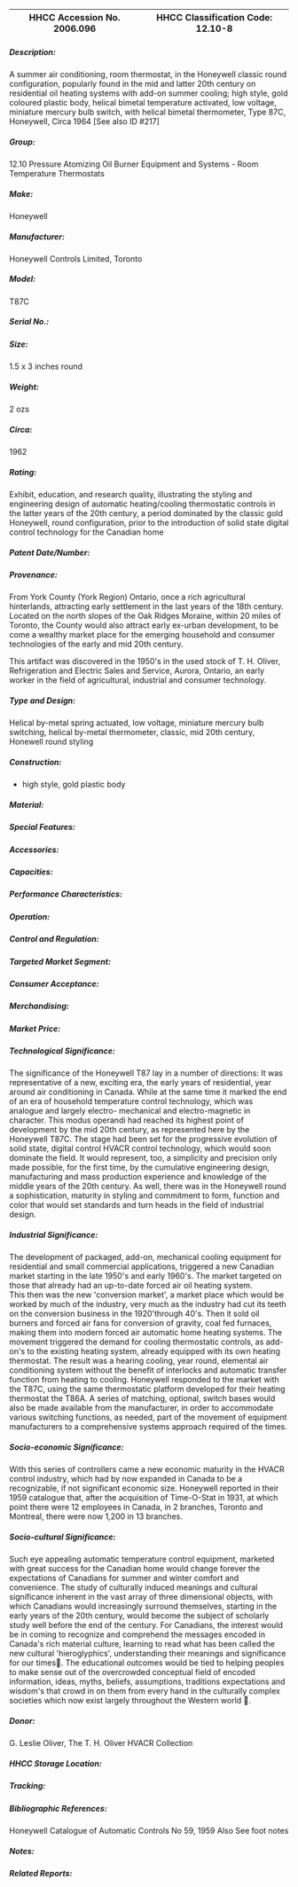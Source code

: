 | **HHCC Accession No. 2006.096** |**HHCC Classification Code:  12.10-8**|
| ----------- | ----------- |
##### Description:
A summer air conditioning, room thermostat, in the Honeywell classic round configuration, popularly found in the mid and latter 20th century on residential oil heating systems with add-on summer cooling; high style, gold coloured plastic body, helical bimetal temperature activated, low voltage, miniature mercury bulb switch, with helical bimetal thermometer, Type 87C, Honeywell, Circa 1964 [See also ID #217]
##### Group:
12.10 Pressure Atomizing Oil Burner Equipment and Systems - Room Temperature Thermostats

##### Make:
Honeywell

##### Manufacturer:
Honeywell Controls Limited, Toronto

##### Model:
T87C

##### Serial No.:


##### Size:
1.5 x 3 inches round

##### Weight:
2 ozs

##### Circa:
1962

##### Rating:
Exhibit, education, and research quality, illustrating the styling and engineering design of automatic heating/cooling thermostatic controls in the latter years of the 20th century, a period dominated by the classic gold Honeywell, round configuration, prior to the introduction of solid state digital control technology for the Canadian home

##### Patent Date/Number:


##### Provenance:
From York County (York Region) Ontario, once a rich agricultural hinterlands, attracting early settlement in the last years of the 18th century. Located on the north slopes of the Oak Ridges Moraine, within 20 miles of Toronto, the County would also attract early ex-urban development, to be come a wealthy market place for the emerging household and consumer technologies of the early and mid 20th century. 

This artifact was discovered in the 1950's in the used stock of T. H. Oliver, Refrigeration and Electric Sales and Service, Aurora, Ontario, an early worker in the field of agricultural, industrial and consumer technology.

##### Type and Design:
Helical by-metal spring actuated,
low voltage, 
miniature mercury bulb switching, 
helical by-metal thermometer,
classic, mid 20th century, Honewell round styling

##### Construction:
- high style, gold plastic body

##### Material:


##### Special Features:


##### Accessories:


##### Capacities:


##### Performance Characteristics:


##### Operation:


##### Control and Regulation:


##### Targeted Market Segment:


##### Consumer Acceptance:


##### Merchandising:


##### Market Price:


##### Technological Significance:
The significance of the Honeywell T87 lay in a number of directions:
It was representative of a new, exciting era, the early years of residential, year around air conditioning in Canada. 
While at the same time it marked the end of an era of household temperature control technology, which was analogue and largely electro- mechanical and electro-magnetic in character. This modus operandi had reached its highest point of development by the mid 20th century, as represented here by the Honeywell T87C. The stage had been set for the progressive evolution of solid state, digital control HVACR control technology, which would soon dominate the field.
It would represent, too, a simplicity and precision only made possible, for the first time, by the cumulative engineering design, manufacturing and mass production experience and knowledge of the middle years of the 20th century.
As well, there was in the Honeywell round a sophistication, maturity in styling and commitment to form, function and color that would set standards and turn heads in the field of industrial design.

##### Industrial Significance:
The development of packaged, add-on, mechanical cooling equipment for residential and small commercial applications, triggered a new Canadian market starting in the late 1950's and early 1960's. The market targeted on those that already had an up-to-date forced air oil heating system.  
This then was the new 'conversion market', a market place which would be worked by much of the industry, very much as the industry had cut its teeth on the conversion business in the 1920'through 40's. Then it sold oil burners and forced air fans for conversion of gravity, coal fed furnaces, making them into modern forced air automatic home heating systems.
The movement triggered the demand for cooling thermostatic controls, as add-on's to the existing heating system, already equipped with its own heating thermostat. The result was a hearing cooling, year round, elemental air conditioning system without the benefit of interlocks and automatic transfer function from heating to cooling. Honeywell responded to the market with the T87C, using the same thermostatic platform developed for their heating thermostat the T86A.
A series of matching, optional, switch bases would also be made available from the manufacturer, in order to accommodate various switching functions, as needed, part of the movement of equipment manufacturers to a comprehensive systems approach required of the times.

##### Socio-economic Significance:
With this series of controllers came a new economic maturity in the HVACR control industry, which had by now expanded in Canada to be a recognizable, if not significant economic size. Honeywell reported in their 1959 catalogue that, after the acquisition of Time-O-Stat in 1931, at which point there were 12 employees in Canada, in 2 branches, Toronto and Montreal, there were now 1,200 in 13 branches.

##### Socio-cultural Significance:
Such eye appealing automatic temperature control equipment, marketed with great success for the Canadian home would change forever the expectations of Canadians for summer and winter comfort and convenience. 
The study of culturally induced meanings and cultural significance inherent in the vast array of three dimensional objects, with which Canadians would increasingly surround themselves, starting in the early years of the 20th century, would become the subject of scholarly study well before the end of the century. For Canadians, the interest would be in coming to recognize and comprehend the messages encoded in Canada's rich material culture, learning to read what has been called the new cultural 'hieroglyphics', understanding their meanings and significance for our times. The educational outcomes would be tied to helping peoples to make sense out of the overcrowded conceptual field of encoded information, ideas, myths, beliefs, assumptions, traditions expectations and wisdom's that crowd in on them from every hand in the culturally complex societies which now exist largely throughout the Western world .

##### Donor:
G. Leslie Oliver, The T. H. Oliver HVACR Collection

##### HHCC Storage Location:


##### Tracking:


##### Bibliographic References:
Honeywell Catalogue of Automatic Controls No 59, 1959
Also See foot notes

##### Notes:


##### Related Reports:

